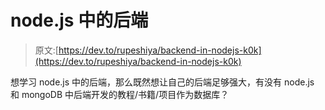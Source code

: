 # node.js 中的后端

> 原文:[https://dev.to/rupeshiya/backend-in-nodejs-k0k](https://dev.to/rupeshiya/backend-in-nodejs-k0k)

想学习 node.js 中的后端，那么既然想让自己的后端足够强大，有没有 node.js 和 mongoDB 中后端开发的教程/书籍/项目作为数据库？